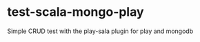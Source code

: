 test-scala-mongo-play
=====================

Simple CRUD test with the play-sala plugin for play and mongodb
